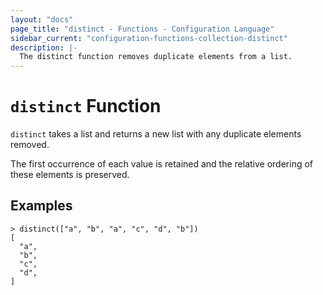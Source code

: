 ```yaml
---
layout: "docs"
page_title: "distinct - Functions - Configuration Language"
sidebar_current: "configuration-functions-collection-distinct"
description: |-
  The distinct function removes duplicate elements from a list.
---
```


# `distinct` Function


`distinct` takes a list and returns a new list with any duplicate elements
removed.

The first occurrence of each value is retained and the relative ordering of
these elements is preserved.

## Examples

```
> distinct(["a", "b", "a", "c", "d", "b"])
[
  "a",
  "b",
  "c",
  "d",
]
```
